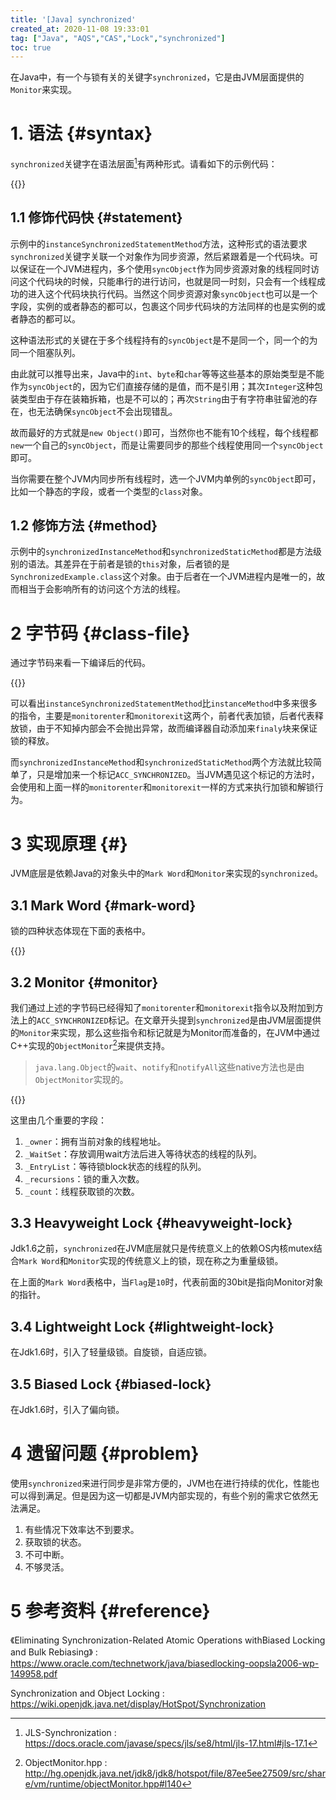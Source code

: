 ```yaml
---
title: '[Java] synchronized'
created_at: 2020-11-08 19:33:01
tag: ["Java", "AQS","CAS","Lock","synchronized"]
toc: true
---
```


在Java中，有一个与锁有关的关键字`synchronized`，它是由JVM层面提供的`Monitor`来实现。

# 1. 语法 {#syntax}

`synchronized`关键字在语法层面[^jls-synchronization]有两种形式。请看如下的示例代码：

{{<highlight-file file="SynchronizedExample.java" lang="java">}}

## 1.1 修饰代码快 {#statement}

示例中的`instanceSynchronizedStatementMethod`方法，这种形式的语法要求`synchronized`关键字关联一个对象作为同步资源，然后紧跟着是一个代码块。可以保证在一个JVM进程内，多个使用`syncObject`作为同步资源对象的线程同时访问这个代码块的时候，只能串行的进行访问，也就是同一时刻，只会有一个线程成功的进入这个代码块执行代码。当然这个同步资源对象`syncObject`也可以是一个字段，实例的或者静态的都可以，包裹这个同步代码块的方法同样的也是实例的或者静态的都可以。

这种语法形式的关键在于多个线程持有的`syncObject`是不是同一个，同一个的为同一个阻塞队列。

由此就可以推导出来，Java中的`int`、`byte`和`char`等等这些基本的原始类型是不能作为`syncObject`的，因为它们直接存储的是值，而不是引用；其次`Integer`这种包装类型由于存在装箱拆箱，也是不可以的；再次`String`由于有字符串驻留池的存在，也无法确保`syncObject`不会出现错乱。

故而最好的方式就是`new Object()`即可，当然你也不能有10个线程，每个线程都`new`一个自己的`syncObject`，而是让需要同步的那些个线程使用同一个`syncObject`即可。

当你需要在整个JVM内同步所有线程时，选一个JVM内单例的`syncObject`即可，比如一个静态的字段，或者一个类型的`class`对象。

## 1.2 修饰方法 {#method}

示例中的`synchronizedInstanceMethod`和`synchronizedStaticMethod`都是方法级别的语法。其差异在于前者是锁的`this`对象，后者锁的是`SynchronizedExample.class`这个对象。由于后者在一个JVM进程内是唯一的，故而相当于会影响所有的访问这个方法的线程。

# 2 字节码 {#class-file}

通过字节码来看一下编译后的代码。

{{<highlight-file file="SynchronizedExample.javap" lang="ini">}}

可以看出`instanceSynchronizedStatementMethod`比`instanceMethod`中多来很多的指令，主要是`monitorenter`和`monitorexit`这两个，前者代表加锁，后者代表释放锁，由于不知掉内部会不会抛出异常，故而编译器自动添加来`finaly`块来保证锁的释放。

而`synchronizedInstanceMethod`和`synchronizedStaticMethod`两个方法就比较简单了，只是增加来一个标记`ACC_SYNCHRONIZED`。当JVM遇见这个标记的方法时，会使用和上面一样的`monitorenter`和`monitorexit`一样的方式来执行加锁和解锁行为。

# 3 实现原理 {#}

JVM底层是依赖Java的对象头中的`Mark Word`和`Monitor`来实现的`synchronized`。

## 3.1 Mark Word {#mark-word} 

锁的四种状态体现在下面的表格中。

{{<inline-html file="mark-word.32bit.html">}}

## 3.2 Monitor {#monitor}

我们通过上述的字节码已经得知了`monitorenter`和`monitorexit`指令以及附加到方法上的`ACC_SYNCHRONIZED`标记。在文章开头提到`synchronized`是由JVM层面提供的`Monitor`来实现，那么这些指令和标记就是为Monitor而准备的，在JVM中通过C++实现的`ObjectMonitor`[^object-monitor-cpp]来提供支持。

> `java.lang.Object`的`wait`、`notify`和`notifyAll`这些native方法也是由`ObjectMonitor`实现的。

{{<highlight-file file="ObjectMonitor.hpp" lang="cpp">}}

这里由几个重要的字段：
1. `_owner`：拥有当前对象的线程地址。
2. `_WaitSet`：存放调用wait方法后进入等待状态的线程的队列。
3. `_EntryList`：等待锁block状态的线程的队列。
4. `_recursions`：锁的重入次数。
5. `_count`：线程获取锁的次数。

## 3.3 Heavyweight Lock {#heavyweight-lock}

Jdk1.6之前，`synchronized`在JVM底层就只是传统意义上的依赖OS内核mutex结合`Mark Word`和`Monitor`实现的传统意义上的锁，现在称之为重量级锁。

在上面的`Mark Word`表格中，当`Flag`是`10`时，代表前面的30bit是指向Monitor对象的指针。

## 3.4 Lightweight Lock {#lightweight-lock}

在Jdk1.6时，引入了轻量级锁。自旋锁，自适应锁。

## 3.5 Biased Lock {#biased-lock}

在Jdk1.6时，引入了偏向锁。

# 4 遗留问题 {#problem}

使用`synchronized`来进行同步是非常方便的，JVM也在进行持续的优化，性能也可以得到满足。但是因为这一切都是JVM内部实现的，有些个别的需求它依然无法满足。

1. 有些情况下效率达不到要求。
2. 获取锁的状态。
3. 不可中断。
4. 不够灵活。

# 5 参考资料 {#reference}

[^jls-synchronization]: JLS-Synchronization : <https://docs.oracle.com/javase/specs/jls/se8/html/jls-17.html#jls-17.1>

[^jvm-synchronization]: JVM-Synchronization : <https://docs.oracle.com/javase/specs/jvms/se8/html/jvms-3.html#jvms-3.14>

[^object-monitor-cpp]: ObjectMonitor.hpp : <http://hg.openjdk.java.net/jdk8/jdk8/hotspot/file/87ee5ee27509/src/share/vm/runtime/objectMonitor.hpp#l140>

《Eliminating Synchronization-Related Atomic Operations withBiased Locking and Bulk Rebiasing》 : <https://www.oracle.com/technetwork/java/biasedlocking-oopsla2006-wp-149958.pdf>

Synchronization and Object Locking : <https://wiki.openjdk.java.net/display/HotSpot/Synchronization>